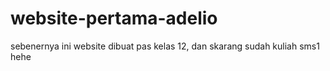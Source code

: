 # website-pertama-adelio
sebenernya  ini website dibuat pas kelas 12, dan skarang sudah kuliah sms1 hehe
